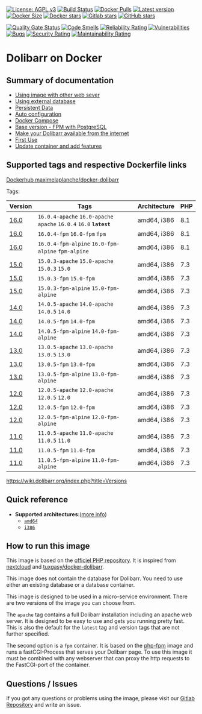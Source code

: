 <!-- >Header -->
[![License: AGPL v3](https://img.shields.io/gitlab/license/mlaplanche/docker-dolibarr?color=blue&style=for-the-badge)](https://gitlab.com/mlaplanche/docker-dolibarr/-/blob/main/LICENSE)
[![Build Status](https://img.shields.io/gitlab/pipeline-status/mlaplanche/docker-dolibarr?branch=main&style=for-the-badge)](https://gitlab.com/mlaplanche/docker-dolibarr/-/pipelines?scope=branches)
[![Docker Pulls](https://img.shields.io/docker/pulls/maximelaplanche/docker-dolibarr?style=for-the-badge)](https://hub.docker.com/r/maximelaplanche/docker-dolibarr)
[![Latest version](https://img.shields.io/gitlab/v/release/mlaplanche/docker-dolibarr?sort=semver&style=for-the-badge)](https://github.com/Dolibarr/dolibarr/releases/)
[![Docker Size](https://img.shields.io/docker/image-size/maximelaplanche/docker-dolibarr?sort=semver&style=for-the-badge)](https://hub.docker.com/r/maximelaplanche/docker-dolibarr)
[![Docker stars](https://img.shields.io/docker/stars/maximelaplanche/docker-dolibarr?style=for-the-badge)](https://hub.docker.com/r/maximelaplanche/docker-dolibarr)
[![Gitlab stars](https://img.shields.io/gitlab/stars/mlaplanche/docker-dolibarr?label=Gitlab%20stars&style=for-the-badge)](https://img.shields.io/gitlab/stars/docker-dolibarr?label=Gitlab%20stars&style=for-the-badge)
[![GitHub stars](https://img.shields.io/github/stars/LaplancheMaxime/docker-dolibarr?label=Github%20stars&style=for-the-badge)](https://img.shields.io/github/stars/LaplancheMaxime/docker-dolibarr?label=Github%20stars&style=for-the-badge)

[![Quality Gate Status](https://sonarcloud.io/api/project_badges/measure?project=mlaplanche_docker-dolibarr&metric=alert_status)](https://sonarcloud.io/summary/new_code?id=mlaplanche_docker-dolibarr)
[![Code Smells](https://sonarcloud.io/api/project_badges/measure?project=mlaplanche_docker-dolibarr&metric=code_smells)](https://sonarcloud.io/summary/new_code?id=mlaplanche_docker-dolibarr)
[![Reliability Rating](https://sonarcloud.io/api/project_badges/measure?project=mlaplanche_docker-dolibarr&metric=reliability_rating)](https://sonarcloud.io/summary/new_code?id=mlaplanche_docker-dolibarr)
[![Vulnerabilities](https://sonarcloud.io/api/project_badges/measure?project=mlaplanche_docker-dolibarr&metric=vulnerabilities)](https://sonarcloud.io/summary/new_code?id=mlaplanche_docker-dolibarr)
[![Bugs](https://sonarcloud.io/api/project_badges/measure?project=mlaplanche_docker-dolibarr&metric=bugs)](https://sonarcloud.io/summary/new_code?id=mlaplanche_docker-dolibarr)
[![Security Rating](https://sonarcloud.io/api/project_badges/measure?project=mlaplanche_docker-dolibarr&metric=security_rating)](https://sonarcloud.io/summary/new_code?id=mlaplanche_docker-dolibarr)
[![Maintainability Rating](https://sonarcloud.io/api/project_badges/measure?project=mlaplanche_docker-dolibarr&metric=sqale_rating)](https://sonarcloud.io/summary/new_code?id=mlaplanche_docker-dolibarr)
<!-- <Header -->
# Dolibarr on Docker

## Summary of documentation

- [Using image with other web sever](./OtherWebServer.md)
- [Using external database](./ExternalDatabase.md)
- [Persistent Data](./PersistentData.md)
- [Auto configuration](./AutoConfigurationEnv.md)
- [Docker Compose](./DockerCompose.md)
- [Base version - FPM with PostgreSQL](./BaseVersion.md)
- [Make your Dolibarr available from the internet](./ExternalConnection.md)
- [First Use](./FirstUse.md)
- [Update container and add features](./UpdateAndAddFeatures.md)

## Supported tags and respective Dockerfile links

[Dockerhub maximelaplanche/docker-dolibarr](https://hub.docker.com/r/maximelaplanche/docker-dolibarr)

Tags:

<!-- >Docker Tags -->

|Version|Tags|Architecture|PHP|
|---|---|---|---|
|[16.0](./images/16.0)|`16.0.4-apache` `16.0-apache` `apache` `16.0.4` `16.0` **`latest`**|amd64, i386|8.1|
|[16.0](./images/16.0)|`16.0.4-fpm` `16.0-fpm` `fpm`|amd64, i386|8.1|
|[16.0](./images/16.0)|`16.0.4-fpm-alpine` `16.0-fpm-alpine` `fpm-alpine`|amd64, i386|8.1|
|[15.0](./images/15.0)|`15.0.3-apache` `15.0-apache` `15.0.3` `15.0`|amd64, i386|7.3|
|[15.0](./images/15.0)|`15.0.3-fpm` `15.0-fpm`|amd64, i386|7.3|
|[15.0](./images/15.0)|`15.0.3-fpm-alpine` `15.0-fpm-alpine`|amd64, i386|7.3|
|[14.0](./images/14.0)|`14.0.5-apache` `14.0-apache` `14.0.5` `14.0`|amd64, i386|7.3|
|[14.0](./images/14.0)|`14.0.5-fpm` `14.0-fpm`|amd64, i386|7.3|
|[14.0](./images/14.0)|`14.0.5-fpm-alpine` `14.0-fpm-alpine`|amd64, i386|7.3|
|[13.0](./images/13.0)|`13.0.5-apache` `13.0-apache` `13.0.5` `13.0`|amd64, i386|7.3|
|[13.0](./images/13.0)|`13.0.5-fpm` `13.0-fpm`|amd64, i386|7.3|
|[13.0](./images/13.0)|`13.0.5-fpm-alpine` `13.0-fpm-alpine`|amd64, i386|7.3|
|[12.0](./images/12.0)|`12.0.5-apache` `12.0-apache` `12.0.5` `12.0`|amd64, i386|7.3|
|[12.0](./images/12.0)|`12.0.5-fpm` `12.0-fpm`|amd64, i386|7.3|
|[12.0](./images/12.0)|`12.0.5-fpm-alpine` `12.0-fpm-alpine`|amd64, i386|7.3|
|[11.0](./images/11.0)|`11.0.5-apache` `11.0-apache` `11.0.5` `11.0`|amd64, i386|7.3|
|[11.0](./images/11.0)|`11.0.5-fpm` `11.0-fpm`|amd64, i386|7.3|
|[11.0](./images/11.0)|`11.0.5-fpm-alpine` `11.0-fpm-alpine`|amd64, i386|7.3|

<!-- <Docker Tags -->
https://wiki.dolibarr.org/index.php?title=Versions

<!-- >SupportedArchitectures -->
## Quick reference

- **Supported architectures**:([more info](https://github.com/docker-library/official-images#architectures-other-than-amd64))
  - [`amd64`](https://hub.docker.com/r/[amd64]/php/)
  - [`i386`](https://hub.docker.com/r/[i386]/php/)
<!-- <SupportedArchitectures -->

<!-- >HowToRun -->
## How to run this image

This image is based on the [officiel PHP repository](https://registry.hub.docker.com/_/php/).
It is inspired from [nextcloud](https://github.com/nextcloud/docker) and [tuxgasy/docker-dolibarr](https://github.com/tuxgasy/docker-dolibarr).

This image does not contain the database for Dolibarr. You need to use either an existing database or a database container.

This image is designed to be used in a micro-service environment. There are two versions of the image you can choose from.

The `apache` tag contains a full Dolibarr installation including an apache web server. It is designed to be easy to use and gets you running pretty fast. This is also the default for the `latest` tag and version tags that are not further specified.

The second option is a `fpm` container. It is based on the [php-fpm](https://hub.docker.com/_/php/) image and runs a fastCGI-Process that serves your Dolibarr page. To use this image it must be combined with any webserver that can proxy the http requests to the FastCGI-port of the container.
<!-- <HowToRun -->

## Questions / Issues

If you got any questions or problems using the image, please visit our [Gitlab Repository](https://gitlab.com/mlaplanche/docker-dolibarr) and write an issue.  
